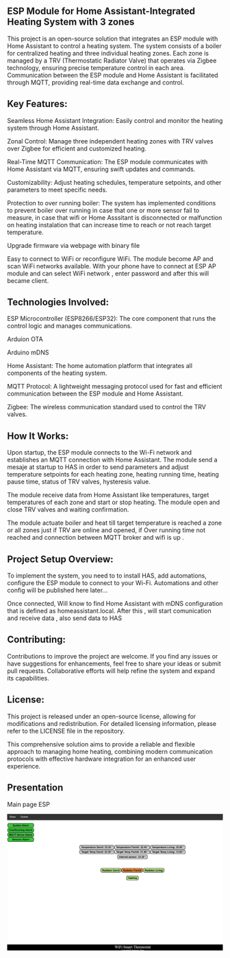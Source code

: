 
## ESP Module for Home Assistant-Integrated Heating System  with 3 zones

This project is an open-source solution that integrates an ESP module with Home Assistant to control a heating system. The system consists of a boiler for centralized heating and three individual heating zones. Each zone is managed by a TRV (Thermostatic Radiator Valve) that operates via Zigbee technology, ensuring precise temperature control in each area. Communication between the ESP module and Home Assistant is facilitated through MQTT, providing real-time data exchange and control.

## Key Features:

Seamless Home Assistant Integration: Easily control and monitor the heating system through Home Assistant.

Zonal Control: Manage three independent heating zones with TRV valves over Zigbee for efficient and customized heating.

Real-Time MQTT Communication: The ESP module communicates with Home Assistant via MQTT, ensuring swift updates and commands.

Customizability: Adjust heating schedules, temperature setpoints, and other parameters to meet specific needs.

Protection to over running boiler: The system has implemented conditions to prevent boiler over running  in case that one or more sensor fail to measure, in case that  wifi or Home Asssitant is disconnected or malfunction on heating instalation that can increase time to reach or not reach target temperature.

Upgrade firmware via webpage with binary file

Easy to connect to WiFi or reconfigure WiFi. The module become AP and scan WiFi networks available. With your phone have to connect  at ESP AP module and  can select WiFi network , enter password and after this will became client.

## Technologies Involved:

ESP Microcontroller (ESP8266/ESP32): The core component that runs the control logic and manages communications.

Arduion OTA 

Arduino mDNS

Home Assistant: The home automation platform that integrates all components of the heating system.

MQTT Protocol: A lightweight messaging protocol used for fast and efficient communication between the ESP module and Home Assistant.

Zigbee: The wireless communication standard used to control the TRV valves.

## How It Works:

Upon startup, the ESP module connects to the Wi-Fi network and establishes an MQTT connection with Home Assistant. The module send a mesaje at startup to HAS in order to send parameters and adjust temperature setpoints for each heating zone, heating running time, heating pause time, status of TRV valves, hysteresis value. 

The module receive data from Home Assistant like temperatures, target temperatures of each zone and start or stop heating. The module open and close TRV valves and waiting confirmation.

The module actuate boiler and heat till target temperature is reached a zone or all zones just if TRV are online and opened, if Over running time not reached and  connection between MQTT broker and wifi is up .

## Project Setup Overview:

To implement the system, you need to to install HAS, add automations, configure the ESP module to connect to your Wi-Fi. 
Automations and other config will be published here later...

Once connected, Will know to find Home Assistant with mDNS configuration that is defined as homeassistant.local. After this , will start comunication and receive data , also send data to HAS

## Contributing:

Contributions to improve the project are welcome. If you find any issues or have suggestions for enhancements, feel free to share your ideas or submit pull requests. Collaborative efforts will help refine the system and expand its capabilities.

## License:

This project is released under an open-source license, allowing for modifications and redistribution. For detailed licensing information, please refer to the LICENSE file in the repository.

This comprehensive solution aims to provide a reliable and flexible approach to managing home heating, combining modern communication protocols with effective hardware integration for an enhanced user experience.   


## Presentation
Main page ESP 

![Alt text](source/mainpage.JPG)

